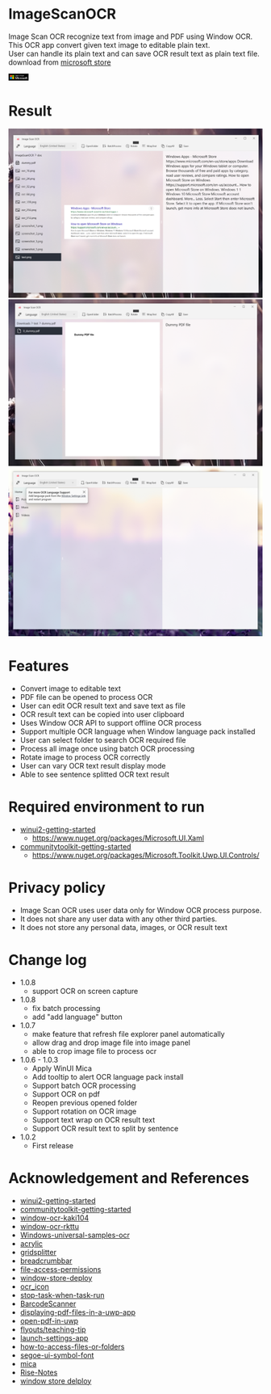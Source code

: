 # ImageScanOCR
Image Scan OCR recognize text from image and PDF using Window OCR.  
This OCR app convert given text image to editable plain text.   
User can handle its plain text and can save OCR result text as plain text file.  
download from [microsoft store](https://www.microsoft.com/en-us/p/image-scan-ocr/9pjhnq2r5kg7?activetab=pivot:overviewtab)     

[<img alt="microsoft store" width="40px" src="doc/microsoft.png" />](https://www.microsoft.com/en-us/p/image-scan-ocr/9pjhnq2r5kg7?activetab=pivot:overviewtab)


# Result   
![result](doc/screenshot_1.png)    
![result](doc/screenshot_2.png)    
![result](doc/screenshot_3.png)    


# Features   
- Convert image to editable text
- PDF file can be opened to process OCR
- User can edit OCR result text and save text as file
- OCR result text can be copied into user clipboard
- Uses Window OCR API to support offline OCR process
- Support multiple OCR language when Window language pack installed
- User can select folder to search OCR required file
- Process all image once using batch OCR processing
- Rotate image to process OCR correctly
- User can vary OCR text result display mode
- Able to see sentence splitted OCR text result


# Required environment to run    
- [winui2-getting-started](https://docs.microsoft.com/en-us/windows/apps/winui/winui2/getting-started)     
  - https://www.nuget.org/packages/Microsoft.UI.Xaml
- [communitytoolkit-getting-started](https://docs.microsoft.com/en-us/windows/communitytoolkit/getting-started)    
  - https://www.nuget.org/packages/Microsoft.Toolkit.Uwp.UI.Controls/

# Privacy policy
- Image Scan OCR uses user data only for Window OCR process purpose.
- It does not share any user data with any other third parties.
- It does not store any personal data, images, or OCR result text

# Change log
- 1.0.8
  - support OCR on screen capture
- 1.0.8
  - fix batch processing
  - add "add language" button
- 1.0.7
  - make feature that refresh file explorer panel automatically
  - allow drag and drop image file into image panel
  - able to crop image file to process ocr
- 1.0.6 - 1.0.3
  - Apply WinUI Mica
  - Add tooltip to alert OCR language pack install  
  - Support batch OCR processing  
  - Support OCR on pdf  
  - Reopen previous opened folder  
  - Support rotation on OCR image  
  - Support text wrap on OCR result text  
  - Support OCR result text to split by sentence
- 1.0.2  
  - First release 

# Acknowledgement and References  
- [winui2-getting-started](https://docs.microsoft.com/en-us/windows/apps/winui/winui2/getting-started)     
- [communitytoolkit-getting-started](https://docs.microsoft.com/en-us/windows/apps/winui/winui2/getting-started)    
- [window-ocr-kaki104](https://kaki104.tistory.com/491)     
- [window-ocr-rkttu](https://velog.io/@rkttu/csharp-win10-ocr-howto)     
- [Windows-universal-samples-ocr](https://github.com/microsoft/windows-universal-samples/tree/main/Samples/OCR)     
- [acrylic](https://docs.microsoft.com/ko-kr/windows/apps/design/style/acrylic)     
- [gridsplitter](https://docs.microsoft.com/en-us/windows/communitytoolkit/controls/gridsplitter)     
- [breadcrumbbar](https://docs.microsoft.com/ko-kr/windows/apps/design/controls/breadcrumbbar)     
- [file-access-permissions](https://docs.microsoft.com/en-us/windows/uwp/files/file-access-permissions)
- [window-store-deploy](https://codedragon.tistory.com/3209)
- [ocr_icon](https://www.flaticon.com/premium-icon/ocr_5558190)
- [stop-task-when-task-run](https://stackoverflow.com/questions/36911609/stop-task-when-task-run)   
- [BarcodeScanner](https://github.com/kiwamu25/BarcodeScanner/blob/f5359693019ea957813b364b456bba571f881060/BarcodeScanner/BarcodeScanner/MainPage.xaml.cs)   
- [displaying-pdf-files-in-a-uwp-app](https://blog.pieeatingninjas.be/2016/02/06/displaying-pdf-files-in-a-uwp-app/)   
- [open-pdf-in-uwp](https://pspdfkit.com/blog/2019/open-pdf-in-uwp/)   
- [flyouts/teaching-tip](https://docs.microsoft.com/ko-kr/windows/apps/design/controls/dialogs-and-flyouts/teaching-tip)   
- [launch-settings-app](https://docs.microsoft.com/en-us/windows/uwp/launch-resume/launch-settings-app)   
- [how-to-access-files-or-folders](https://stackoverflow.com/questions/52227435/how-to-access-files-or-folders-the-user-picked-in-a-previous-session-of-my-uwp-a)   
- [segoe-ui-symbol-font](https://docs.microsoft.com/en-us/windows/apps/design/style/segoe-ui-symbol-font)   
- [mica](https://docs.microsoft.com/en-us/windows/apps/design/style/mica)   
- [Rise-Notes](https://github.com/Rise-Software/Rise-Notes)   
- [window store delploy](https://codedragon.tistory.com/3209) 





